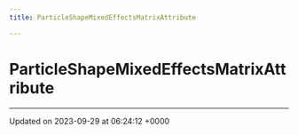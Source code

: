 ```yaml
---
title: ParticleShapeMixedEffectsMatrixAttribute

---
```


# ParticleShapeMixedEffectsMatrixAttribute





-------------------------------

Updated on 2023-09-29 at 06:24:12 +0000